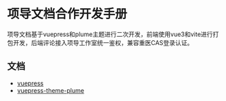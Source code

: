 
# 项导文档合作开发手册

项导文档基于vuepress和plume主题进行二次开发，前端使用vue3和vite进行打包开发，后端评论接入项导工作室统一鉴权，兼容重医CAS登录认证。




## 文档

- [vuepress](https://vuepress.vuejs.org/)
- [vuepress-theme-plume](https://theme-plume.vuejs.press/)

